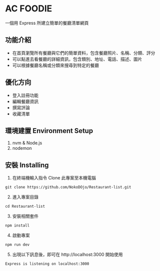 # AC FOODIE
一個用 Express 所建立簡單的餐廳清單網頁

## 功能介紹
- 在首頁瀏覽所有餐廳與它們的簡單資料，包含餐廳照片、名稱、分類、評分
- 可以點進去看餐廳的詳細資訊，包含類別、地址、電話、描述、圖片
- 可以根據餐廳名稱或分類來搜尋到特定的餐廳

## 優化方向
- 登入註冊功能
- 編輯餐廳資訊
- 撰寫評論
- 收藏清單

## 環境建置 Environment Setup

1. nvm & Node.js
2. nodemon

## 安裝 Installing

1. 在終端機輸入指令 Clone 此專案至本機電腦
```
git clone https://github.com/NokoDOjo/Restaurant-list.git
```
2. 進入專案目錄
```
cd Restaurant-list
```
3. 安裝相關套件
```
npm install
```
4. 啟動專案
```
npm run dev
```
5. 出現以下訊息後，即可在 http://localhost:3000 開始使用
```
Express is listening on localhost:3000
```
